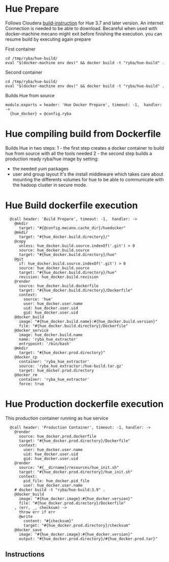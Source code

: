 
#  Hue Prepare

Follows Cloudera   [build-instruction][cloudera-hue] for Hue 3.7 and later version.
An internet Connection is needed to be able to download.
Becareful when used with docker-machine mecano might exit before finishing
the execution. you can resume build by executing again prepare

First container
```
cd /tmp/ryba/hue-build/
eval "$(docker-machine env dev)" && docker build -t "ryba/hue-build" .
```

Second container
```
cd /tmp/ryba/hue-build/
eval "$(docker-machine env dev)" && docker build -t "ryba/hue-build" .
```

Builds Hue from source


    module.exports = header: 'Hue Docker Prepare', timeout: -1,  handler: ->
      {hue_docker} = @config.ryba


# Hue compiling build from Dockerfile

Builds Hue in two steps:
1 - the first step creates a docker container to build hue from source with all the tools needed
2 - the second step builds a production ready ryba/hue image by setting:
  * the needed yum packages
  * user and group layout
It's the install middleware which takes care about mounting the differents volumes
for hue to be able to communicate with the hadoop cluster in secure mode.



# Hue Build dockerfile execution

      @call header: 'Build Prepare', timeout: -1,  handler: ->
        @mkdir
          target: "#{@config.mecano.cache_dir}/huedocker"
        @mkdir
          target: "#{hue_docker.build.directory}/"
        @copy
          unless: hue_docker.build.source.indexOf('.git') > 0
          source: hue_docker.build.source
          target: "#{hue_docker.build.directory}/hue"
        @git
          if: hue_docker.build.source.indexOf('.git') > 0
          source: hue_docker.build.source
          target: "#{hue_docker.build.directory}/hue"
          revision: hue_docker.build.revision
        @render
          source: hue_docker.build.dockerfile
          target: "#{hue_docker.build.directory}/Dockerfile"
          context: 
            source: 'hue'
            user: hue_docker.user.name
            uid: hue_docker.user.uid
            gid: hue_docker.user.uid
        @docker_build
          image: "#{hue_docker.build.name}:#{hue_docker.build.version}"
          file: "#{hue_docker.build.directory}/Dockerfile"
        @docker_service
          image: hue_docker.build.name
          name: 'ryba_hue_extractor'
          entrypoint: '/bin/bash'
        @mkdir
          target: "#{hue_docker.prod.directory}"
        @docker_cp
          container: 'ryba_hue_extractor'
          source: 'ryba_hue_extractor:/hue-build.tar.gz'
          target: hue_docker.prod.directory
        @docker_rm
          container: 'ryba_hue_extractor'
          force: true

# Hue Production dockerfile execution

This production container running as hue service

      @call header: 'Production Container', timeout: -1, handler: ->
        @render
          source: hue_docker.prod.dockerfile
          target: "#{hue_docker.prod.directory}/Dockerfile"
          context:
            user: hue_docker.user.name
            uid: hue_docker.user.uid
            gid: hue_docker.user.uid
        @render
          source: "#{__dirname}/resources/hue_init.sh"
          target: "#{hue_docker.prod.directory}/hue_init.sh"
          context:
            pid_file: hue_docker.pid_file
            user: hue_docker.user.name
        # docker build -t "ryba/hue-build:3.9" .
        @docker_build
          image: "#{hue_docker.image}:#{hue_docker.version}"
          file: "#{hue_docker.prod.directory}/Dockerfile"
        , (err, _, checksum) ->
          throw err if err
          @write
            content: "#{checksum}"
            target: "#{hue_docker.prod.directory}/checksum"
        @docker_save
          image: "#{hue_docker.image}:#{hue_docker.version}"
          output: "#{hue_docker.prod.directory}/#{hue_docker.prod.tar}"

## Instructions

[cloudera-hue]:(https://github.com/cloudera/hue#development-prerequisites)

